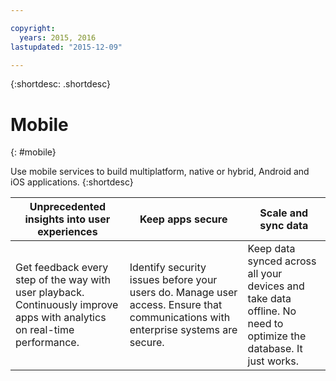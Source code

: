 ```yaml
---

copyright:
  years: 2015, 2016
lastupdated: "2015-12-09"

---
```


{:shortdesc: .shortdesc} 

# Mobile
{: #mobile}


Use mobile services to build multiplatform, native or hybrid, Android and iOS applications. 
{:shortdesc}


Unprecedented insights into user experiences | Keep apps secure | Scale and sync data
---- | ---- | ----
Get feedback every step of the way with user playback. Continuously improve apps with analytics on real-time performance. | Identify security issues before your users do. Manage user access. Ensure that communications with enterprise systems are secure. | Keep data synced across all your devices and take data offline. No need to optimize the database. It just works.

